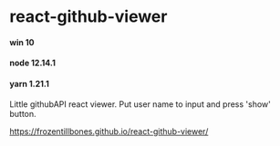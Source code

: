 # react-github-viewer

#### win 10
#### node 12.14.1
#### yarn 1.21.1

Little githubAPI react viewer. Put user name to input and press 'show' button.

https://frozentillbones.github.io/react-github-viewer/
